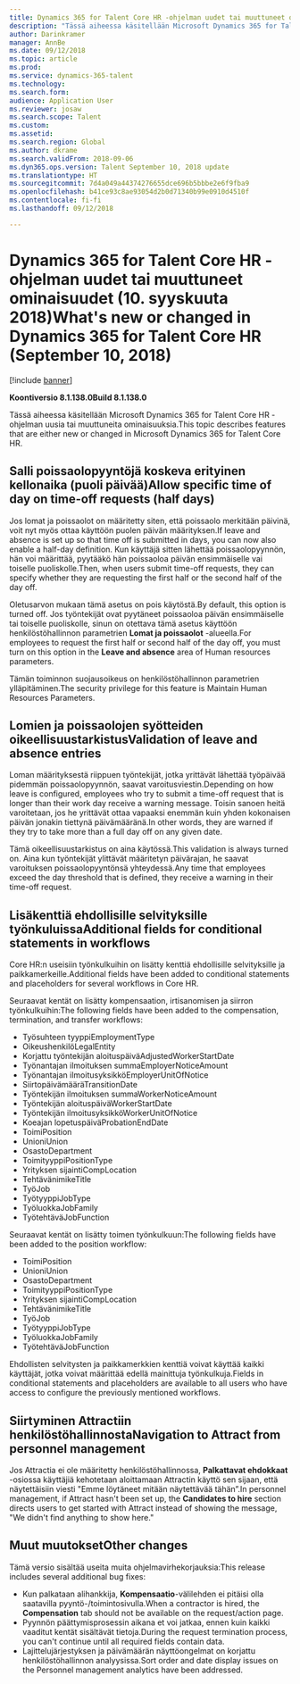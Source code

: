 ```yaml
---
title: Dynamics 365 for Talent Core HR -ohjelman uudet tai muuttuneet ominaisuudet (10. syyskuuta 2018)
description: "Tässä aiheessa käsitellään Microsoft Dynamics 365 for Talent Core HR -ohjelman uusia tai muuttuneita ominaisuuksia."
author: Darinkramer
manager: AnnBe
ms.date: 09/12/2018
ms.topic: article
ms.prod: 
ms.service: dynamics-365-talent
ms.technology: 
ms.search.form: 
audience: Application User
ms.reviewer: josaw
ms.search.scope: Talent
ms.custom: 
ms.assetid: 
ms.search.region: Global
ms.author: dkrame
ms.search.validFrom: 2018-09-06
ms.dyn365.ops.version: Talent September 10, 2018 update
ms.translationtype: HT
ms.sourcegitcommit: 7d4a049a44374276655dce696b5bbbe2e6f9fba9
ms.openlocfilehash: b41ce93c8ae93054d2b0d71340b99e0910d4510f
ms.contentlocale: fi-fi
ms.lasthandoff: 09/12/2018

---
```


# <a name="whats-new-or-changed-in-dynamics-365-for-talent-core-hr-september-10-2018"></a><span data-ttu-id="b5ce6-103">Dynamics 365 for Talent Core HR -ohjelman uudet tai muuttuneet ominaisuudet (10. syyskuuta 2018)</span><span class="sxs-lookup"><span data-stu-id="b5ce6-103">What's new or changed in Dynamics 365 for Talent Core HR (September 10, 2018)</span></span>

[!include [banner](includes/banner.md)]

<span data-ttu-id="b5ce6-104">**Koontiversio 8.1.138.0**</span><span class="sxs-lookup"><span data-stu-id="b5ce6-104">**Build 8.1.138.0**</span></span>

<span data-ttu-id="b5ce6-105">Tässä aiheessa käsitellään Microsoft Dynamics 365 for Talent Core HR -ohjelman uusia tai muuttuneita ominaisuuksia.</span><span class="sxs-lookup"><span data-stu-id="b5ce6-105">This topic describes features that are either new or changed in Microsoft Dynamics 365 for Talent Core HR.</span></span>

## <a name="allow-specific-time-of-day-on-time-off-requests-half-days"></a><span data-ttu-id="b5ce6-106">Salli poissaolopyyntöjä koskeva erityinen kellonaika (puoli päivää)</span><span class="sxs-lookup"><span data-stu-id="b5ce6-106">Allow specific time of day on time-off requests (half days)</span></span>

<span data-ttu-id="b5ce6-107">Jos lomat ja poissaolot on määritetty siten, että poissaolo merkitään päivinä, voit nyt myös ottaa käyttöön puolen päivän määrityksen.</span><span class="sxs-lookup"><span data-stu-id="b5ce6-107">If leave and absence is set up so that time off is submitted in days, you can now also enable a half-day definition.</span></span> <span data-ttu-id="b5ce6-108">Kun käyttäjä sitten lähettää poissaolopyynnön, hän voi määrittää, pyytääkö hän poissaoloa päivän ensimmäiselle vai toiselle puoliskolle.</span><span class="sxs-lookup"><span data-stu-id="b5ce6-108">Then, when users submit time-off requests, they can specify whether they are requesting the first half or the second half of the day off.</span></span>

<span data-ttu-id="b5ce6-109">Oletusarvon mukaan tämä asetus on pois käytöstä.</span><span class="sxs-lookup"><span data-stu-id="b5ce6-109">By default, this option is turned off.</span></span> <span data-ttu-id="b5ce6-110">Jos työntekijät ovat pyytäneet poissaoloa päivän ensimmäiselle tai toiselle puoliskolle, sinun on otettava tämä asetus käyttöön henkilöstöhallinnon parametrien **Lomat ja poissaolot** -alueella.</span><span class="sxs-lookup"><span data-stu-id="b5ce6-110">For employees to request the first half or second half of the day off, you must turn on this option in the **Leave and absence** area of Human resources parameters.</span></span>

<span data-ttu-id="b5ce6-111">Tämän toiminnon suojausoikeus on henkilöstöhallinnon parametrien ylläpitäminen.</span><span class="sxs-lookup"><span data-stu-id="b5ce6-111">The security privilege for this feature is Maintain Human Resources Parameters.</span></span>

## <a name="validation-of-leave-and-absence-entries"></a><span data-ttu-id="b5ce6-112">Lomien ja poissaolojen syötteiden oikeellisuustarkistus</span><span class="sxs-lookup"><span data-stu-id="b5ce6-112">Validation of leave and absence entries</span></span>

<span data-ttu-id="b5ce6-113">Loman määrityksestä riippuen työntekijät, jotka yrittävät lähettää työpäivää pidemmän poissaolopyynnön, saavat varoitusviestin.</span><span class="sxs-lookup"><span data-stu-id="b5ce6-113">Depending on how leave is configured, employees who try to submit a time-off request that is longer than their work day receive a warning message.</span></span> <span data-ttu-id="b5ce6-114">Toisin sanoen heitä varoitetaan, jos he yrittävät ottaa vapaaksi enemmän kuin yhden kokonaisen päivän jonakin tiettynä päivämääränä.</span><span class="sxs-lookup"><span data-stu-id="b5ce6-114">In other words, they are warned if they try to take more than a full day off on any given date.</span></span>

<span data-ttu-id="b5ce6-115">Tämä oikeellisuustarkistus on aina käytössä.</span><span class="sxs-lookup"><span data-stu-id="b5ce6-115">This validation is always turned on.</span></span> <span data-ttu-id="b5ce6-116">Aina kun työntekijät ylittävät määritetyn päivärajan, he saavat varoituksen poissaolopyyntönsä yhteydessä.</span><span class="sxs-lookup"><span data-stu-id="b5ce6-116">Any time that employees exceed the day threshold that is defined, they receive a warning in their time-off request.</span></span>

## <a name="additional-fields-for-conditional-statements-in-workflows"></a><span data-ttu-id="b5ce6-117">Lisäkenttiä ehdollisille selvityksille työnkuluissa</span><span class="sxs-lookup"><span data-stu-id="b5ce6-117">Additional fields for conditional statements in workflows</span></span>

<span data-ttu-id="b5ce6-118">Core HR:n useisiin työnkulkuihin on lisätty kenttiä ehdollisille selvityksille ja paikkamerkeille.</span><span class="sxs-lookup"><span data-stu-id="b5ce6-118">Additional fields have been added to conditional statements and placeholders for several workflows in Core HR.</span></span>

<span data-ttu-id="b5ce6-119">Seuraavat kentät on lisätty kompensaation, irtisanomisen ja siirron työnkulkuihin:</span><span class="sxs-lookup"><span data-stu-id="b5ce6-119">The following fields have been added to the compensation, termination, and transfer workflows:</span></span>

- <span data-ttu-id="b5ce6-120">Työsuhteen tyyppi</span><span class="sxs-lookup"><span data-stu-id="b5ce6-120">EmploymentType</span></span>
- <span data-ttu-id="b5ce6-121">Oikeushenkilö</span><span class="sxs-lookup"><span data-stu-id="b5ce6-121">LegalEntity</span></span>
- <span data-ttu-id="b5ce6-122">Korjattu työntekijän aloituspäivä</span><span class="sxs-lookup"><span data-stu-id="b5ce6-122">AdjustedWorkerStartDate</span></span>
- <span data-ttu-id="b5ce6-123">Työnantajan ilmoituksen summa</span><span class="sxs-lookup"><span data-stu-id="b5ce6-123">EmployerNoticeAmount</span></span>
- <span data-ttu-id="b5ce6-124">Työnantajan ilmoitusyksikkö</span><span class="sxs-lookup"><span data-stu-id="b5ce6-124">EmployerUnitOfNotice</span></span>
- <span data-ttu-id="b5ce6-125">Siirtopäivämäärä</span><span class="sxs-lookup"><span data-stu-id="b5ce6-125">TransitionDate</span></span>
- <span data-ttu-id="b5ce6-126">Työntekijän ilmoituksen summa</span><span class="sxs-lookup"><span data-stu-id="b5ce6-126">WorkerNoticeAmount</span></span>
- <span data-ttu-id="b5ce6-127">Työntekijän aloituspäivä</span><span class="sxs-lookup"><span data-stu-id="b5ce6-127">WorkerStartDate</span></span>
- <span data-ttu-id="b5ce6-128">Työntekijän ilmoitusyksikkö</span><span class="sxs-lookup"><span data-stu-id="b5ce6-128">WorkerUnitOfNotice</span></span>
- <span data-ttu-id="b5ce6-129">Koeajan lopetuspäivä</span><span class="sxs-lookup"><span data-stu-id="b5ce6-129">ProbationEndDate</span></span>
- <span data-ttu-id="b5ce6-130">Toimi</span><span class="sxs-lookup"><span data-stu-id="b5ce6-130">Position</span></span>
- <span data-ttu-id="b5ce6-131">Unioni</span><span class="sxs-lookup"><span data-stu-id="b5ce6-131">Union</span></span>
- <span data-ttu-id="b5ce6-132">Osasto</span><span class="sxs-lookup"><span data-stu-id="b5ce6-132">Department</span></span>
- <span data-ttu-id="b5ce6-133">Toimityyppi</span><span class="sxs-lookup"><span data-stu-id="b5ce6-133">PositionType</span></span>
- <span data-ttu-id="b5ce6-134">Yrityksen sijainti</span><span class="sxs-lookup"><span data-stu-id="b5ce6-134">CompLocation</span></span>
- <span data-ttu-id="b5ce6-135">Tehtävänimike</span><span class="sxs-lookup"><span data-stu-id="b5ce6-135">Title</span></span>
- <span data-ttu-id="b5ce6-136">Työ</span><span class="sxs-lookup"><span data-stu-id="b5ce6-136">Job</span></span>
- <span data-ttu-id="b5ce6-137">Työtyyppi</span><span class="sxs-lookup"><span data-stu-id="b5ce6-137">JobType</span></span>
- <span data-ttu-id="b5ce6-138">Työluokka</span><span class="sxs-lookup"><span data-stu-id="b5ce6-138">JobFamily</span></span>
- <span data-ttu-id="b5ce6-139">Työtehtävä</span><span class="sxs-lookup"><span data-stu-id="b5ce6-139">JobFunction</span></span>

<span data-ttu-id="b5ce6-140">Seuraavat kentät on lisätty toimen työnkulkuun:</span><span class="sxs-lookup"><span data-stu-id="b5ce6-140">The following fields have been added to the position workflow:</span></span>

- <span data-ttu-id="b5ce6-141">Toimi</span><span class="sxs-lookup"><span data-stu-id="b5ce6-141">Position</span></span>
- <span data-ttu-id="b5ce6-142">Unioni</span><span class="sxs-lookup"><span data-stu-id="b5ce6-142">Union</span></span>
- <span data-ttu-id="b5ce6-143">Osasto</span><span class="sxs-lookup"><span data-stu-id="b5ce6-143">Department</span></span>
- <span data-ttu-id="b5ce6-144">Toimityyppi</span><span class="sxs-lookup"><span data-stu-id="b5ce6-144">PositionType</span></span>
- <span data-ttu-id="b5ce6-145">Yrityksen sijainti</span><span class="sxs-lookup"><span data-stu-id="b5ce6-145">CompLocation</span></span>
- <span data-ttu-id="b5ce6-146">Tehtävänimike</span><span class="sxs-lookup"><span data-stu-id="b5ce6-146">Title</span></span>
- <span data-ttu-id="b5ce6-147">Työ</span><span class="sxs-lookup"><span data-stu-id="b5ce6-147">Job</span></span>
- <span data-ttu-id="b5ce6-148">Työtyyppi</span><span class="sxs-lookup"><span data-stu-id="b5ce6-148">JobType</span></span>
- <span data-ttu-id="b5ce6-149">Työluokka</span><span class="sxs-lookup"><span data-stu-id="b5ce6-149">JobFamily</span></span>
- <span data-ttu-id="b5ce6-150">Työtehtävä</span><span class="sxs-lookup"><span data-stu-id="b5ce6-150">JobFunction</span></span>

<span data-ttu-id="b5ce6-151">Ehdollisten selvitysten ja paikkamerkkien kenttiä voivat käyttää kaikki käyttäjät, jotka voivat määrittää edellä mainittuja työnkulkuja.</span><span class="sxs-lookup"><span data-stu-id="b5ce6-151">Fields in conditional statements and placeholders are available to all users who have access to configure the previously mentioned workflows.</span></span>

## <a name="navigation-to-attract-from-personnel-management"></a><span data-ttu-id="b5ce6-152">Siirtyminen Attractiin henkilöstöhallinnosta</span><span class="sxs-lookup"><span data-stu-id="b5ce6-152">Navigation to Attract from personnel management</span></span>

<span data-ttu-id="b5ce6-153">Jos Attractia ei ole määritetty henkilöstöhallinnossa, **Palkattavat ehdokkaat** -osiossa käyttäjiä kehotetaan aloittamaan Attractin käyttö sen sijaan, että näytettäisiin viesti "Emme löytäneet mitään näytettävää tähän”.</span><span class="sxs-lookup"><span data-stu-id="b5ce6-153">In personnel management, if Attract hasn't been set up, the **Candidates to hire** section directs users to get started with Attract instead of showing the message, "We didn't find anything to show here."</span></span>

## <a name="other-changes"></a><span data-ttu-id="b5ce6-154">Muut muutokset</span><span class="sxs-lookup"><span data-stu-id="b5ce6-154">Other changes</span></span>

<span data-ttu-id="b5ce6-155">Tämä versio sisältää useita muita ohjelmavirhekorjauksia:</span><span class="sxs-lookup"><span data-stu-id="b5ce6-155">This release includes several additional bug fixes:</span></span>

- <span data-ttu-id="b5ce6-156">Kun palkataan alihankkija, **Kompensaatio**-välilehden ei pitäisi olla saatavilla pyyntö-/toimintosivulla.</span><span class="sxs-lookup"><span data-stu-id="b5ce6-156">When a contractor is hired, the **Compensation** tab should not be available on the request/action page.</span></span>
- <span data-ttu-id="b5ce6-157">Pyynnön päättymisprosessin aikana et voi jatkaa, ennen kuin kaikki vaaditut kentät sisältävät tietoja.</span><span class="sxs-lookup"><span data-stu-id="b5ce6-157">During the request termination process, you can't continue until all required fields contain data.</span></span>
- <span data-ttu-id="b5ce6-158">Lajittelujärjestyksen ja päivämäärän näyttöongelmat on korjattu henkilöstöhallinnon analyysissa.</span><span class="sxs-lookup"><span data-stu-id="b5ce6-158">Sort order and date display issues on the Personnel management analytics have been addressed.</span></span>

